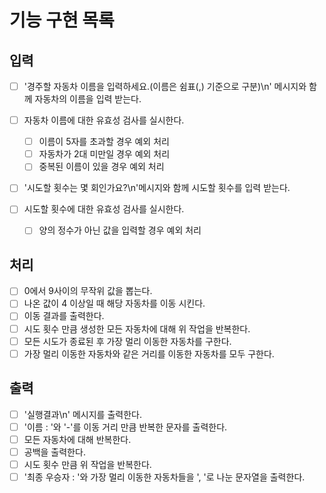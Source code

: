 # 기능 구현 목록

## 입력

- [ ] '경주할 자동차 이름을 입력하세요.(이름은 쉼표(,) 기준으로 구분)\n' 메시지와 함께 자동차의 이름을 입력 받는다.
- [ ] 자동차 이름에 대한 유효성 검사를 실시한다.

  - [ ] 이름이 5자를 초과할 경우 예외 처리
  - [ ] 자동차가 2대 미만일 경우 예외 처리
  - [ ] 중복된 이름이 있을 경우 예외 처리

- [ ] '시도할 횟수는 몇 회인가요?\n'메시지와 함께 시도할 횟수를 입력 받는다.
- [ ] 시도할 횟수에 대한 유효성 검사를 실시한다.
  - [ ] 양의 정수가 아닌 값을 입력할 경우 예외 처리

## 처리

- [ ] 0에서 9사이의 무작위 값을 뽑는다.
- [ ] 나온 값이 4 이상일 때 해당 자동차를 이동 시킨다.
- [ ] 이동 결과를 출력한다.
- [ ] 시도 횟수 만큼 생성한 모든 자동차에 대해 위 작업을 반복한다.
- [ ] 모든 시도가 종료된 후 가장 멀리 이동한 자동차를 구한다.
- [ ] 가장 멀리 이동한 자동차와 같은 거리를 이동한 자동차를 모두 구한다.

## 출력

- [ ] '실행결과\n' 메시지를 출력한다.
- [ ] '이름 : '와 '-'를 이동 거리 만큼 반복한 문자를 출력한다.
- [ ] 모든 자동차에 대해 반복한다.
- [ ] 공백을 출력한다.
- [ ] 시도 횟수 만큼 위 작업을 반복한다.
- [ ] '최종 우승자 : '와 가장 멀리 이동한 자동차들을 ', '로 나눈 문자열을 출력한다.
